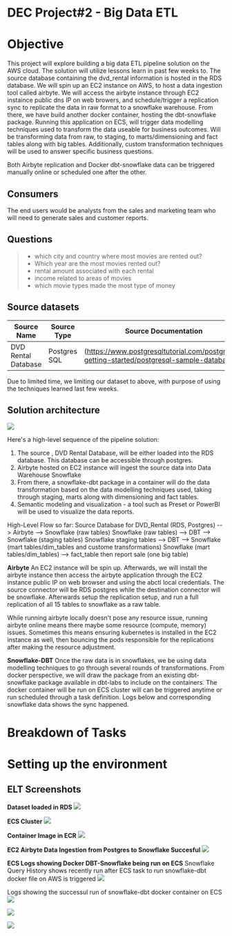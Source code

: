 

# DEC Project#2 - Big Data ETL
# Objective

This project will explore building a big data ETL pipeline solution on the AWS cloud. The solution will utilize lessons learn in past few weeks to.
The source database containing the dvd_rental information is hosted in the RDS database. We will spin up an EC2 instance on AWS, to host a data ingestion tool called airbyte.
We will access the airbyte instance through EC2 instaince public dns IP on web browers, and schedule/trigger a replication sync to replicate the data in raw format to a snowflake warehouse.
From there, we have build another docker container, hosting the dbt-snowflake package.
Running this application on ECS, will trigger data modelling techniques used to transform the data useable for business outcomes.
Will be transforming data from raw, to staging, to marts/dimensioning and fact tables along with big tables.
Additionally, custom transformation techniques will be used to answer specific business questions.

Both Airbyte replication and Docker dbt-snowflake data can be triggered manually online or scheduled one after the other.

## Consumers
The end users would be analysts from the sales and marketing team who will need to generate sales and customer reports.

## Questions
> - which city and country where most movies are rented out?
> - Which year are the most movies rented out?
> - rental amount associated with each rental
> - income related to areas of movies
> - which movie types made the most type of money

## Source datasets

| Source Name           | Source Type | Source Documentation                       |
|----------------------|-------------|-------------------------------------------|
| DVD Rental Database  | Postgres SQL   | (https://www.postgresqltutorial.com/postgresql-getting-started/postgresql-sample-database) |

Due to limited time, we limiting our dataset to above, with purpose of using the techniques learned last few weeks.

## Solution architecture

![](images/Snowflake-dbt_ELT_Architecture.jpg)


Here's a high-level sequence of the pipeline solution:

1. The source , DVD Rental Database, will be either loaded into the RDS database. This database can be accessible through postgres.
2. Airbyte hosted on EC2 instance will ingest the source data into Data Warehouse Snowflake
3. From there, a snowflake-dbt package in a container will do the data transformation based on the data modelling techniques used, taking through staging, marts along with dimensioning and fact tables. 
4. Semantic modeling and visualization - a tool such as Preset or PowerBI will be used to visualize the data reports.

High-Level Flow so far:
Source Database for DVD_Rental (RDS, Postgres) --> Airbyte --> Snowflake (raw tables)
Snowflake (raw tables) --> DBT --> Snowflake (staging tables)
Snowflake staging tables --> DBT --> Snowflake (mart tables/dim_tables and custome transformations)
Snowflake (mart tables/dim_tables) --> fact_table
then report sale (one big table)

**Airbyte**
An EC2 instance will be spin up. Afterwards, we will install the airbyte instance then access the airbyte application through the EC2 instance public IP on web browser and using the abctl local credentials.
The source connector will be RDS postgres while the destination connector will be snowflake.
Afterwards setup the replication setup, and run a full replication of all 15 tables to snowflake as a raw table.

While running airbyte locally doesn't pose any resource issue, running airbyte online means there maybe some resource (compute, memory) issues. Sometimes this means ensuring kubernetes is installed in the EC2 instance as well, then bouncing the pods responsible for the replications after making the resource adjustment.

**Snowflake-DBT**
Once the raw data is in snowflakes, we be using data modelling techniques to go through several rounds of transformations.
From docker perspective, we will draw the package from an existing dbt-snowflake package available in dbt-labs to include on the containers.
The docker container will be run on ECS cluster will can be triggered anytime or run scheduled through a task definition.
Logs below and corresponding snowflake data shows the sync happened.

# Breakdown of Tasks





# Setting up the environment





## ELT Screenshots

**Dataset loaded in RDS**
![](images/11-16-2024%20RDS%20Database.jpg)

**ECS Cluster**
![](images/11-16-2024%20ECS%20Cluster.jpg)

**Container Image in ECR**
![](images/11-16-2024%20ECR%20Repository.jpg)

**EC2 Airbyte Data Ingestion from Postgres to Snowflake Succesful**
![](images/11-15-2024%20Snowflake_Ingestion_Successful.jpg)

**ECS Logs showing Docker DBT-Snowflake being run on ECS**
Snowflake Query History shows recently run after ECS task to run snowflake-dbt docker file on AWS is triggered
![](images/11-16-2024%20snowflake-dbt_docker%20runs%20on%20ECS.jpg)

Logs showing the successul run of snowflake-dbt docker container on ECS
![](images/11-16-2024%20ECS%20Log%20Part%201.jpg)

![](images/11-16-2024%20ECS%20Log%20Part%202.jpg)

![](images/11-16-2024%20ECS%20Log%20Part%203.jpg)



